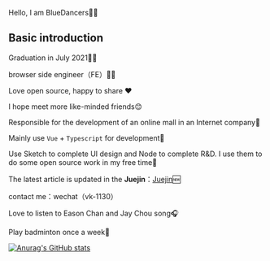 Hello, I am BlueDancers👋👋

## Basic introduction

Graduation in July 2021👨‍🎓 

browser side engineer（FE）👨‍💻‍ 

Love open source, happy to share ❤️

I hope meet more like-minded friends😊

Responsible for the  development of an online mall in an Internet company🏬

Mainly use `Vue` + `Typescript` for development🥂

Use Sketch to complete UI design and Node to complete R&D. I use them to do some open source work in my free time🌃

The latest article is updated in the **Juejin**：[Juejin](https://juejin.cn/user/3720403077840519)🆕

contact me：wechat（vk-1130）

Love to listen to Eason Chan and Jay Chou song🎧

Play badminton once a week🏸



[![Anurag's GitHub stats](https://github-readme-stats.vercel.app/api?username=vkcyan&show_icons=true)](https://github.com/anuraghazra/github-readme-stats)

